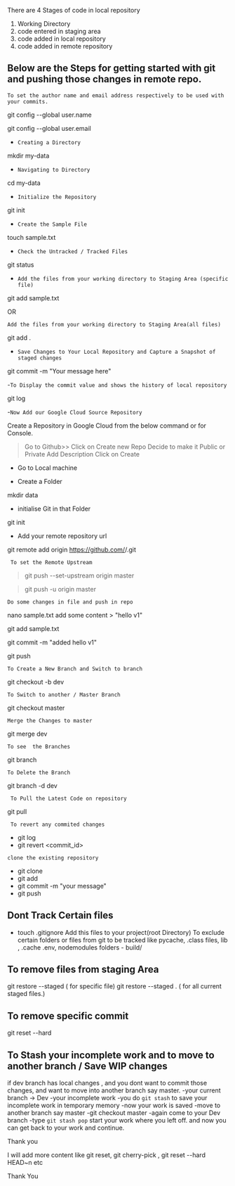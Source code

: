 There are 4 Stages of code in local repository

  1. Working Directory
  2. code entered in staging area
  3. code added in local repository
  4. code added in remote repository

## Below are the Steps for getting started with git and pushing those changes in remote repo.

`To set the author name and email address respectively to be used with your commits.`

git config --global user.name <username>

git config --global user.email <email>

- `Creating a Directory`
 
mkdir my-data

- `Navigating to Directory`
 
cd   my-data

- `Initialize the Repository`
 
git init

- `Create the Sample File`
 
touch sample.txt

- `Check the Untracked / Tracked Files`
 
git status

- `Add the files from your working directory to Staging Area (specific file)`
 
git add sample.txt

OR 

`Add the files from your working directory to Staging Area(all files)`
 
git add .

- `Save Changes to Your Local Repository and Capture a Snapshot of staged changes`
 
git commit -m "Your message here"

-`To Display the commit value and shows the history of local repository`
 
git log

-`Now Add our Google Cloud Source Repository`
 
Create a Repository in Google Cloud from the below command or for Console.

> Go to Github>> Click on Create new  Repo
> Decide to make it Public or Private
> Add Description
> Click on Create

- Go to Local machine

- Create a Folder

 mkdir data

- initialise Git in that Folder

 git init

- Add your remote repository url

git remote add origin https://github.com/<your username>/<your repo name>.git


` To set the Remote Upstream`
 
> git push --set-upstream origin master

> git push -u origin master
 
`Do some changes in file and push in repo`
 
nano sample.txt
add some content > "hello v1"

git add sample.txt
 
git commit -m "added hello v1"
 
git push

`To Create a New Branch and Switch to branch`
 
git checkout -b dev

`To Switch to another / Master Branch`
 
git checkout master

` Merge the Changes to master `
 
git merge dev

` To see  the Branches `
 
git branch

` To Delete the Branch `
 
git branch -d dev

` To Pull the Latest Code on repository`
 
git pull

` To revert any commited changes`
 
- git log
- git revert <commit_id>

`clone the existing repository`
 
- git clone  <your remote repo name>
- git add 
- git commit -m "your message"
- git push 


## Dont Track Certain files
- touch .gitignore
Add this files to your project(root Directory)
To exclude certain folders or files from git to be tracked 
like pycache, .class files, lib , .cache .env, nodemodules
folders - build/

## To remove files from staging Area
git restore --staged <filename>   ( for specific file)
git restore --staged .            ( for all current staged files.)

## To remove specific commit 
git reset --hard 

## To Stash your incomplete work and to move to another branch / Save WIP changes
if dev branch has  local changes , and you dont want to commit those changes, and want to move into another branch say master.
-your current branch -> Dev
-your incomplete work
-you  do `git stash` to save your incomplete work in temporary memory
-now your work is saved 
-move to another branch say master
-git checkout master
-again come to your Dev branch 
-type `git stash pop` start your work where you left off. and now you can get back to your work and continue.

Thank you
 
I will add more content like 
git reset,  git cherry-pick , git reset --hard HEAD~n etc

Thank You
 
 

